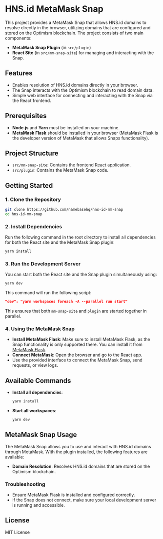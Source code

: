 # HNS.id MetaMask Snap

This project provides a MetaMask Snap that allows HNS.id domains to resolve directly in the browser, utilizing domains that are configured and stored on the Optimism blockchain. The project consists of two main components:

- **MetaMask Snap Plugin** (in `src/plugin`)
- **React Site** (in `src/mm-snap-site`) for managing and interacting with the Snap.

## Features
- Enables resolution of HNS.id domains directly in your browser.
- The Snap interacts with the Optimism blockchain to read domain data.
- Simple web interface for connecting and interacting with the Snap via the React frontend.

## Prerequisites
- **Node.js** and **Yarn** must be installed on your machine.
- **MetaMask Flask** should be installed in your browser (MetaMask Flask is the developer version of MetaMask that allows Snaps functionality).

## Project Structure
- `src/mm-snap-site`: Contains the frontend React application.
- `src/plugin`: Contains the MetaMask Snap code.

## Getting Started

### 1. Clone the Repository
```bash
git clone https://github.com/namebasehq/hns-id-mm-snap
cd hns-id-mm-snap
```

### 2. Install Dependencies
Run the following command in the root directory to install all dependencies for both the React site and the MetaMask Snap plugin:
```bash
yarn install
```

### 3. Run the Development Server
You can start both the React site and the Snap plugin simultaneously using:
```bash
yarn dev
```
This command will run the following script:
```json
"dev": "yarn workspaces foreach -A --parallel run start"
```
This ensures that both `mm-snap-site` and `plugin` are started together in parallel.

### 4. Using the MetaMask Snap
- **Install MetaMask Flask**: Make sure to install MetaMask Flask, as the Snap functionality is only supported there. You can install it from [MetaMask Flask](https://chrome.google.com/webstore/detail/metamask-flask/ljfoeinjpaedjfecbmggjgodbgkmjkjk).
- **Connect MetaMask**: Open the browser and go to the React app.
- Use the provided interface to connect the MetaMask Snap, send requests, or view logs.

## Available Commands

- **Install all dependencies**: 
  ```bash
  yarn install
  ```
- **Start all workspaces**:
  ```bash
  yarn dev
  ```

## MetaMask Snap Usage

The MetaMask Snap allows you to use and interact with HNS.id domains through MetaMask. With the plugin installed, the following features are available:
- **Domain Resolution**: Resolves HNS.id domains that are stored on the Optimism blockchain.

### Troubleshooting
- Ensure MetaMask Flask is installed and configured correctly.
- If the Snap does not connect, make sure your local development server is running and accessible.

## License
MIT License
